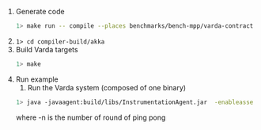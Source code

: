 
1. Generate code
    ```bash
    1> make run -- compile --places benchmarks/bench-mpp/varda-contract/places.yml --targets benchmarks/bench-mpp/varda-contract/targets.yml --filename benchmarks/bench-mpp/varda-contract/bench.varch --impl benchmarks/libbench.vimpl --impl benchmarks/bench-mpp/varda-contract/bench.vimpl --provenance 0
    ```
1. ```1> cd compiler-build/akka```
1. Build Varda targets
    ```bash
    1> make
    ```
1. Run example
    1. Run the Varda system (composed of one binary)
    ```bash
    1> java -javaagent:build/libs/InstrumentationAgent.jar  -enableassertions -jar build/libs/main.jar -ip 127.0.0.1 -p 25520 -s akka://systemProject_name@127.0.0.1:25520 -l 8080 -vp placeB -n 100 -warmup 100 -payload 10
    ```
    where
    -n is the number of round of ping pong